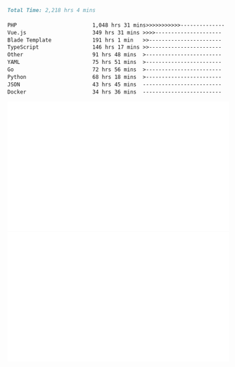 <!--START_SECTION:waka-->

```markdown
Total Time: 2,218 hrs 4 mins

PHP                        1,048 hrs 31 mins>>>>>>>>>>>--------------   45.39 %
Vue.js                     349 hrs 31 mins >>>>---------------------   15.13 %
Blade Template             191 hrs 1 min   >>-----------------------   08.27 %
TypeScript                 146 hrs 17 mins >>-----------------------   06.33 %
Other                      91 hrs 48 mins  >------------------------   03.97 %
YAML                       75 hrs 51 mins  >------------------------   03.28 %
Go                         72 hrs 56 mins  >------------------------   03.16 %
Python                     68 hrs 18 mins  >------------------------   02.96 %
JSON                       43 hrs 45 mins  -------------------------   01.89 %
Docker                     34 hrs 36 mins  -------------------------   01.50 %
```

<!--END_SECTION:waka-->
<p align="center">
    <img src="https://raw.githubusercontent.com/rjp2525/rjp2525/output/generated/overview.svg">
    <img src="https://raw.githubusercontent.com/rjp2525/rjp2525/output/generated/languages.svg">
</p>
